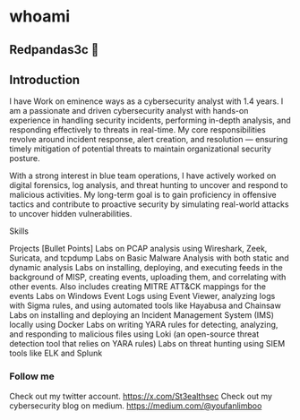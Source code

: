 # whoami
## Redpandas3c 🐼

## Introduction 
I have Work on eminence ways as a cybersecurity analyst with 1.4 years. I am a passionate and driven cybersecurity analyst with hands-on experience in handling security incidents, performing in-depth analysis, and responding effectively to threats in real-time. My core responsibilities revolve around incident response, alert creation, and resolution — ensuring timely mitigation of potential threats to maintain organizational security posture.

With a strong interest in blue team operations, I have actively worked on digital forensics, log analysis, and threat hunting to uncover and respond to malicious activities. My long-term goal is to gain proficiency in offensive tactics and contribute to proactive security by simulating real-world attacks to uncover hidden vulnerabilities.

Skills 

Projects 
[Bullet Points]
Labs on PCAP analysis using Wireshark, Zeek, Suricata, and tcpdump
Labs on Basic Malware Analysis with both static and dynamic analysis
Labs on installing, deploying, and executing feeds in the background of MISP, creating events, uploading them, and correlating with other events. Also includes creating MITRE ATT&CK mappings for the events
Labs on Windows Event Logs using Event Viewer, analyzing logs with Sigma rules, and using automated tools like Hayabusa and Chainsaw
Labs on installing and deploying an Incident Management System (IMS) locally using Docker
Labs on writing YARA rules for detecting, analyzing, and responding to malicious files using Loki (an open-source threat detection tool that relies on YARA rules)
Labs on threat hunting using SIEM tools like ELK and Splunk


### Follow me 
Check out my twitter account.
https://x.com/St3ealthsec
Check out my cybersecurity blog on medium. 
https://medium.com/@youfanlimboo
